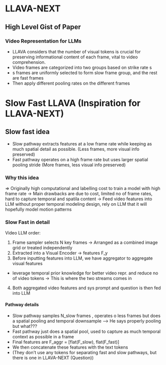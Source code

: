 # LLAVA-NEXT

## High Level Gist of Paper

### Video Representation for LLMs

- LLAVA considers that the number of visual tokens is crucial for preserving informational content of each frame, vital to video comprehension.
- Video frames are categorized into two groups based on strike rate s
- s frames are uniformly selected to form slow frame group, and the rest are fast frames
- Then apply different pooling rates on the different frames

# Slow Fast LLAVA (Inspiration for LLAVA-NEXT)

## Slow fast idea

- Slow pathway extracts features at a low frame rate while keeping as much spatial detail as possible. (Less frames, more visual info preserved)
- Fast pathway operates on a high frame rate but uses larger spatial pooling stride (More frames, less visual info preserved)

### Why this idea

=> Originally high computational and labelling cost to train a model with high frame rate
-> Main drawbacks are due to cost, limited no of frame rates, hard to capture temporal and spatila content
-> Feed video features into LLM without proper temporal modeling design, rely on LLM that it will hopefully model motion patterns

### Slow Fast in detail

Video LLM order:

1) Frame sampler selects N key frames -> Arranged as a combined image grid or treated independently
2) Extracted into a Visual Encoder -> features F_y
3) Before inputting features into LLM, we have aggregator to aggregate visual features

- leverage temporal prior knowledge for better video repr. and  reduce no of video tokens
    -> This is where the two streams comes in

4) Both aggregated video features and sys prompt and question is then fed into LLM

#### Pathway details

- Slow pathway samples N_slow frames , operates o less frames but does a spatial pooling and temporal downsample
--> He says properly pooling but what???
- Fast pathway just does a spatial pool, used to capture as much temporal context as possible in a frame
- Final features are F_aggr = [flat(F_slow), flat(F_fast)]
- We then concatenate these features with the text tokens
- (They don't use any tokens for separating fast and slow pathways, but there is one in LLAVA-NEXT (Question))
